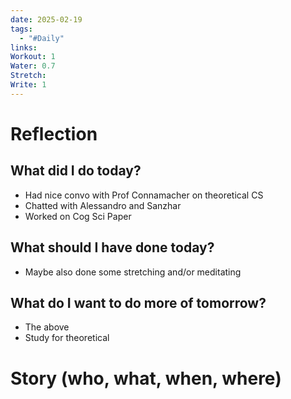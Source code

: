 ```yaml
---
date: 2025-02-19
tags:
  - "#Daily"
links: 
Workout: 1
Water: 0.7
Stretch: 
Write: 1
---
```

# Reflection
## What did I do today?
- Had nice convo with Prof Connamacher on theoretical CS
- Chatted with Alessandro and Sanzhar 
- Worked on Cog Sci Paper
## What should I have done today?
- Maybe also done some stretching and/or meditating
## What do I want to do more of tomorrow?
- The above 
- Study for theoretical
# Story (who, what, when, where)

